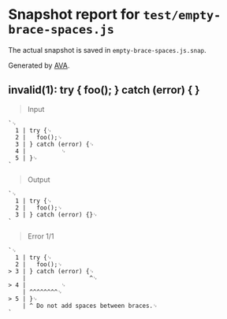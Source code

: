 # Snapshot report for `test/empty-brace-spaces.js`

The actual snapshot is saved in `empty-brace-spaces.js.snap`.

Generated by [AVA](https://avajs.dev).

## invalid(1): try { foo(); } catch (error) { }

> Input

    `␊
      1 | try {␊
      2 | 	foo();␊
      3 | } catch (error) {␊
      4 | 	       ␊
      5 | }␊
    `

> Output

    `␊
      1 | try {␊
      2 | 	foo();␊
      3 | } catch (error) {}␊
    `

> Error 1/1

    `␊
      1 | try {␊
      2 | 	foo();␊
    > 3 | } catch (error) {␊
        |                  ^␊
    > 4 | 	       ␊
        | ^^^^^^^^␊
    > 5 | }␊
        | ^ Do not add spaces between braces.␊
    `
